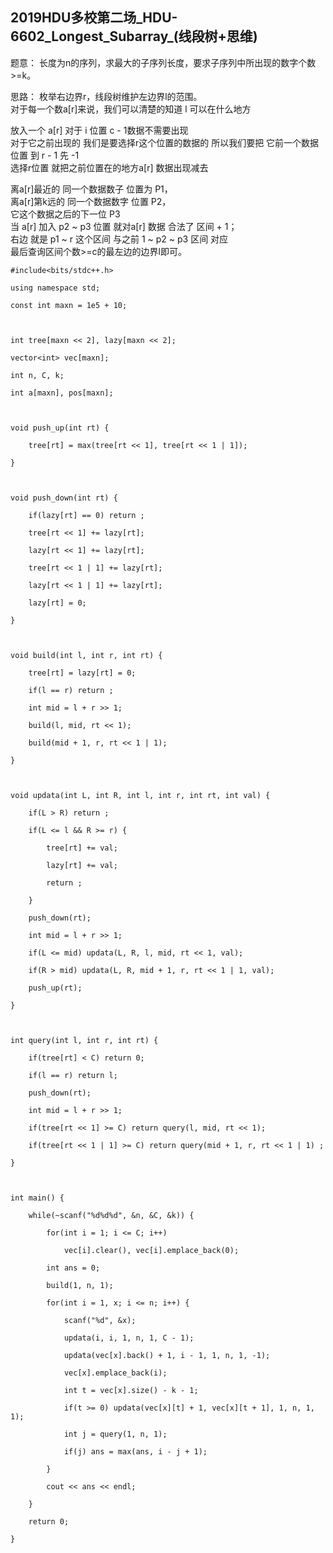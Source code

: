 ## 2019HDU多校第二场_HDU-6602_Longest_Subarray_(线段树+思维)

题意： 长度为n的序列，求最大的子序列长度，要求子序列中所出现的数字个数>=k。

思路： 枚举右边界r，线段树维护左边界l的范围。  
对于每一个数a[r]来说，我们可以清楚的知道 l 可以在什么地方

放入一个 a[r] 对于 i 位置 c - 1数据不需要出现  
对于它之前出现的 我们是要选择r这个位置的数据的 所以我们要把 它前一个数据位置 到 r - 1 先 -1  
选择r位置 就把之前位置在的地方a[r] 数据出现减去

离a[r]最近的 同一个数据数子 位置为 P1，  
离a[r]第k远的 同一个数据数字 位置 P2，  
它这个数据之后的下一位 P3  
当 a[r] 加入 p2 ~ p3 位置 就对a[r] 数据 合法了 区间 + 1；  
右边 就是 p1 ~ r 这个区间 与之前 1 ~ p2 ~ p3 区间 对应  
最后查询区间个数>=c的最左边的边界l即可。

    
    
    #include<bits/stdc++.h>
    using namespace std;
    const int maxn = 1e5 + 10;
    
    int tree[maxn << 2], lazy[maxn << 2];
    vector<int> vec[maxn];
    int n, C, k;
    int a[maxn], pos[maxn];
    
    void push_up(int rt) {
        tree[rt] = max(tree[rt << 1], tree[rt << 1 | 1]);
    }
    
    void push_down(int rt) {
        if(lazy[rt] == 0) return ;
        tree[rt << 1] += lazy[rt];
        lazy[rt << 1] += lazy[rt];
        tree[rt << 1 | 1] += lazy[rt];
        lazy[rt << 1 | 1] += lazy[rt];
        lazy[rt] = 0;
    }
    
    void build(int l, int r, int rt) {
        tree[rt] = lazy[rt] = 0;
        if(l == r) return ;
        int mid = l + r >> 1;
        build(l, mid, rt << 1);
        build(mid + 1, r, rt << 1 | 1);
    }
    
    void updata(int L, int R, int l, int r, int rt, int val) {
        if(L > R) return ;
        if(L <= l && R >= r) {
            tree[rt] += val;
            lazy[rt] += val;
            return ;
        }
        push_down(rt);
        int mid = l + r >> 1;
        if(L <= mid) updata(L, R, l, mid, rt << 1, val);
        if(R > mid) updata(L, R, mid + 1, r, rt << 1 | 1, val);
        push_up(rt);
    }
    
    int query(int l, int r, int rt) {
        if(tree[rt] < C) return 0;
        if(l == r) return l;
        push_down(rt);
        int mid = l + r >> 1;
        if(tree[rt << 1] >= C) return query(l, mid, rt << 1);
        if(tree[rt << 1 | 1] >= C) return query(mid + 1, r, rt << 1 | 1) ;
    }
    
    int main() {
        while(~scanf("%d%d%d", &n, &C, &k)) {
            for(int i = 1; i <= C; i++)
                vec[i].clear(), vec[i].emplace_back(0);
            int ans = 0;
            build(1, n, 1);
            for(int i = 1, x; i <= n; i++) {
                scanf("%d", &x);
                updata(i, i, 1, n, 1, C - 1);
                updata(vec[x].back() + 1, i - 1, 1, n, 1, -1);
                vec[x].emplace_back(i);
                int t = vec[x].size() - k - 1;
                if(t >= 0) updata(vec[x][t] + 1, vec[x][t + 1], 1, n, 1, 1);
                int j = query(1, n, 1);
                if(j) ans = max(ans, i - j + 1);
            }
            cout << ans << endl;
        }
        return 0;
    }
    

